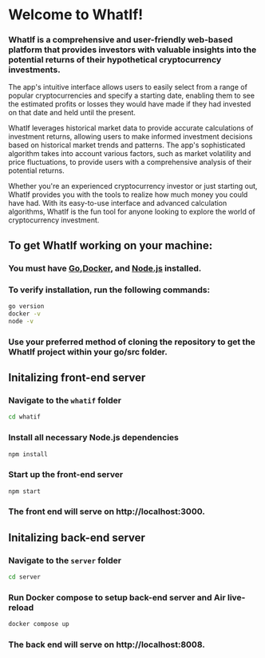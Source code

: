 # Welcome to WhatIf!

### WhatIf is a comprehensive and user-friendly web-based platform that provides investors with valuable insights into the potential returns of their hypothetical cryptocurrency investments.

The app's intuitive interface allows users to easily select from a range of popular cryptocurrencies and specify a starting date, enabling them to see the estimated profits or losses they would have made if they had invested on that date and held until the present.

WhatIf leverages historical market data to provide accurate calculations of investment returns, allowing users to make informed investment decisions based on historical market trends and patterns. The app's sophisticated algorithm takes into account various factors, such as market volatility and price fluctuations, to provide users with a comprehensive analysis of their potential returns. 


Whether you're an experienced cryptocurrency investor or just starting out, WhatIf provides you with the tools to realize how much money you could have had. With its easy-to-use interface and advanced calculation algorithms, WhatIf is the fun tool for anyone looking to explore the world of cryptocurrency investment. 

## To get WhatIf working on your machine:

### You must have [Go](https://go.dev),[Docker](https://www.docker.com), and [Node.js](https://nodejs.org/en/) installed.

### To verify installation, run the following commands:
```zsh
go version
docker -v
node -v
```
### Use your preferred method of cloning the repository to get the WhatIf project within your go/src folder.

## Initalizing front-end server

### Navigate to the `whatif` folder
```zsh
cd whatif
```

### Install all necessary Node.js dependencies
```zsh
npm install
```

### Start up the front-end server
```zsh
npm start
```

### The front end will serve on http://localhost:3000.

## Initalizing back-end server

### Navigate to the `server` folder
```zsh
cd server
```

### Run Docker compose to setup back-end server and Air live-reload

```zsh
docker compose up
``` 

### The back end will serve on http://localhost:8008.
